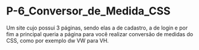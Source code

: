 # P-6_Conversor_de_Medida_CSS
Um site cujo possui 3 páginas, sendo elas a de cadastro, a de login e por fim a principal queria a página para você realizar conversão de medidas do CSS, como por exemplo dw VW para VH.
